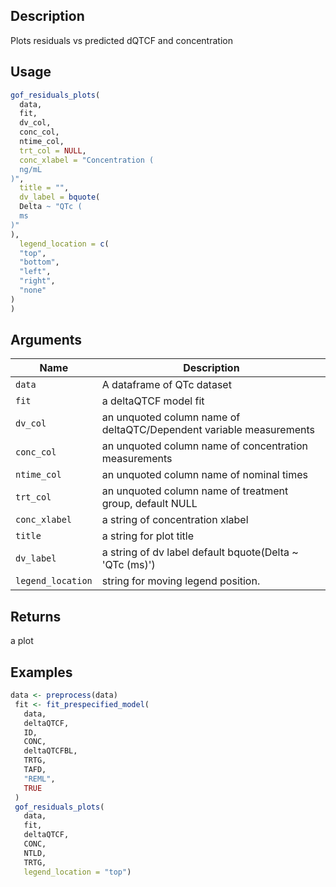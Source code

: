 ## Description

Plots residuals vs predicted dQTCF and concentration

## Usage

```r
gof_residuals_plots(
  data,
  fit,
  dv_col,
  conc_col,
  ntime_col,
  trt_col = NULL,
  conc_xlabel = "Concentration (
  ng/mL
)",
  title = "",
  dv_label = bquote(
  Delta ~ "QTc (
  ms
)"
),
  legend_location = c(
  "top",
  "bottom",
  "left",
  "right",
  "none"
)
)
```

## Arguments

| Name | Description |
|------|-------------|
| `data` | A dataframe of QTc dataset |
| `fit` | a deltaQTCF model fit |
| `dv_col` | an unquoted column name of deltaQTC/Dependent variable measurements |
| `conc_col` | an unquoted column name of concentration measurements |
| `ntime_col` | an unquoted column name of nominal times |
| `trt_col` | an unquoted column name of treatment group, default NULL |
| `conc_xlabel` | a string of concentration xlabel |
| `title` | a string for plot title |
| `dv_label` | a string of dv label default bquote(Delta ~ 'QTc (ms)') |
| `legend_location` | string for moving legend position. |

## Returns

a plot

## Examples

```r
data <- preprocess(data)
 fit <- fit_prespecified_model(
   data,
   deltaQTCF,
   ID,
   CONC,
   deltaQTCFBL,
   TRTG,
   TAFD,
   "REML",
   TRUE
 )
 gof_residuals_plots(
   data,
   fit,
   deltaQTCF,
   CONC,
   NTLD,
   TRTG,
   legend_location = "top")
```


